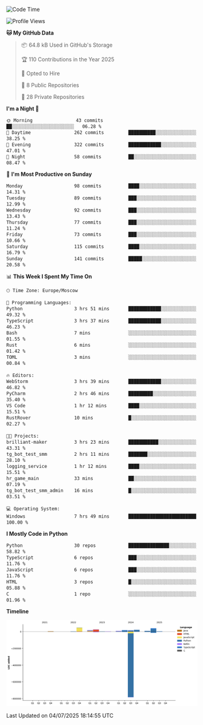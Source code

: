 <!--START_SECTION:waka-->
![Code Time](http://img.shields.io/badge/Code%20Time-707%20hrs%208%20mins-blue)

![Profile Views](http://img.shields.io/badge/Profile%20Views-0-blue)

**🐱 My GitHub Data** 

> 📦 64.8 kB Used in GitHub's Storage 
 > 
> 🏆 110 Contributions in the Year 2025
 > 
> 💼 Opted to Hire
 > 
> 📜 8 Public Repositories 
 > 
> 🔑 28 Private Repositories 
 > 
**I'm a Night 🦉** 

```text
🌞 Morning                43 commits          ██░░░░░░░░░░░░░░░░░░░░░░░   06.28 % 
🌆 Daytime                262 commits         ██████████░░░░░░░░░░░░░░░   38.25 % 
🌃 Evening                322 commits         ████████████░░░░░░░░░░░░░   47.01 % 
🌙 Night                  58 commits          ██░░░░░░░░░░░░░░░░░░░░░░░   08.47 % 
```
📅 **I'm Most Productive on Sunday** 

```text
Monday                   98 commits          ████░░░░░░░░░░░░░░░░░░░░░   14.31 % 
Tuesday                  89 commits          ███░░░░░░░░░░░░░░░░░░░░░░   12.99 % 
Wednesday                92 commits          ███░░░░░░░░░░░░░░░░░░░░░░   13.43 % 
Thursday                 77 commits          ███░░░░░░░░░░░░░░░░░░░░░░   11.24 % 
Friday                   73 commits          ███░░░░░░░░░░░░░░░░░░░░░░   10.66 % 
Saturday                 115 commits         ████░░░░░░░░░░░░░░░░░░░░░   16.79 % 
Sunday                   141 commits         █████░░░░░░░░░░░░░░░░░░░░   20.58 % 
```


📊 **This Week I Spent My Time On** 

```text
🕑︎ Time Zone: Europe/Moscow

💬 Programming Languages: 
Python                   3 hrs 51 mins       ████████████░░░░░░░░░░░░░   49.32 % 
TypeScript               3 hrs 37 mins       ████████████░░░░░░░░░░░░░   46.23 % 
Bash                     7 mins              ░░░░░░░░░░░░░░░░░░░░░░░░░   01.55 % 
Rust                     6 mins              ░░░░░░░░░░░░░░░░░░░░░░░░░   01.42 % 
TOML                     3 mins              ░░░░░░░░░░░░░░░░░░░░░░░░░   00.84 % 

🔥 Editors: 
WebStorm                 3 hrs 39 mins       ████████████░░░░░░░░░░░░░   46.82 % 
PyCharm                  2 hrs 46 mins       █████████░░░░░░░░░░░░░░░░   35.40 % 
VS Code                  1 hr 12 mins        ████░░░░░░░░░░░░░░░░░░░░░   15.51 % 
RustRover                10 mins             █░░░░░░░░░░░░░░░░░░░░░░░░   02.27 % 

🐱‍💻 Projects: 
brilliant-maker          3 hrs 23 mins       ███████████░░░░░░░░░░░░░░   43.31 % 
tg_bot_test_smm          2 hrs 11 mins       ███████░░░░░░░░░░░░░░░░░░   28.10 % 
logging_service          1 hr 12 mins        ████░░░░░░░░░░░░░░░░░░░░░   15.51 % 
hr_game_main             33 mins             ██░░░░░░░░░░░░░░░░░░░░░░░   07.19 % 
tg_bot_test_smm_admin    16 mins             █░░░░░░░░░░░░░░░░░░░░░░░░   03.51 % 

💻 Operating System: 
Windows                  7 hrs 49 mins       █████████████████████████   100.00 % 
```

**I Mostly Code in Python** 

```text
Python                   30 repos            ███████████████░░░░░░░░░░   58.82 % 
TypeScript               6 repos             ███░░░░░░░░░░░░░░░░░░░░░░   11.76 % 
JavaScript               6 repos             ███░░░░░░░░░░░░░░░░░░░░░░   11.76 % 
HTML                     3 repos             █░░░░░░░░░░░░░░░░░░░░░░░░   05.88 % 
C                        1 repo              ░░░░░░░░░░░░░░░░░░░░░░░░░   01.96 % 
```



**Timeline**

![Lines of Code chart](https://raw.githubusercontent.com/adlemx/adlemx/main/assets/bar_graph.png)


 Last Updated on 04/07/2025 18:14:55 UTC
<!--END_SECTION:waka-->
